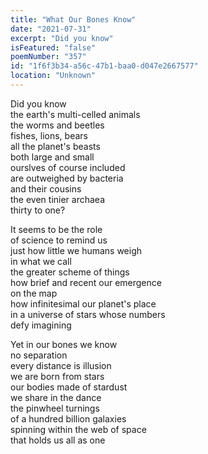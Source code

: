 ```yaml
---
title: "What Our Bones Know"
date: "2021-07-31"
excerpt: "Did you know"
isFeatured: "false"
poemNumber: "357"
id: "1f6f3b34-a56c-47b1-baa0-d047e2667577"
location: "Unknown"
---
```


Did you know  
the earth's multi-celled animals  
the worms and beetles  
fishes, lions, bears  
all the planet's beasts  
both large and small  
ourslves of course included  
are outweighed by bacteria  
and their cousins  
the even tinier archaea  
thirty to one?

It seems to be the role  
of science to remind us  
just how little we humans weigh  
in what we call  
the greater scheme of things  
how brief and recent our emergence  
on the map  
how infinitesimal our planet's place  
in a universe of stars whose numbers  
defy imagining

Yet in our bones we know  
no separation  
every distance is illusion  
we are born from stars  
our bodies made of stardust  
we share in the dance  
the pinwheel turnings  
of a hundred billion galaxies  
spinning within the web of space  
that holds us all as one
